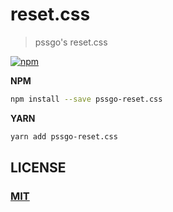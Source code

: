 # reset.css

> pssgo's reset.css

[![npm][npm-image]][npm-url] 


**NPM**

```sh
npm install --save pssgo-reset.css
```

**YARN**
```sh
yarn add pssgo-reset.css
```

## LICENSE

### [MIT](LICENSE)


[npm-image]: https://img.shields.io/npm/v/pssgo-reset.css.svg?style=flat-square
[npm-url]: https://www.npmjs.com/package/pssgo-reset.css
